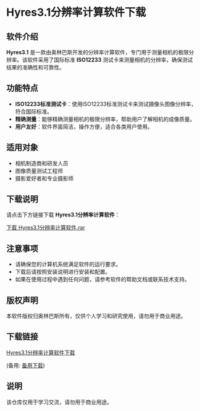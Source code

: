 # Hyres3.1分辨率计算软件下载

## 软件介绍

**Hyres3.1** 是一款由奥林巴斯开发的分辨率计算软件，专门用于测量相机的极限分辨率。该软件采用了国际标准 **ISO12233** 测试卡来测量相机的分辨率，确保测试结果的准确性和可靠性。

## 功能特点

- **ISO12233标准测试卡**：使用ISO12233标准测试卡来测试摄像头图像分辨率，符合国际标准。
- **精确测量**：能够精确测量相机的极限分辨率，帮助用户了解相机的成像质量。
- **用户友好**：软件界面简洁，操作方便，适合各类用户使用。

## 适用对象

- 相机制造商和研发人员
- 图像质量测试工程师
- 摄影爱好者和专业摄影师

## 下载说明

请点击下方链接下载 **Hyres3.1分辨率计算软件**：

[下载 Hyres3.1分辨率计算软件.rar](#)

## 注意事项

- 请确保您的计算机系统满足软件的运行要求。
- 下载后请按照安装说明进行安装和配置。
- 如果在使用过程中遇到任何问题，请参考软件的帮助文档或联系技术支持。

## 版权声明

本软件版权归奥林巴斯所有，仅供个人学习和研究使用，请勿用于商业用途。

## 下载链接
[Hyres3.1分辨率计算软件下载](https://pan.quark.cn/s/4cb6ccb215c1) 

(备用: [备用下载](https://pan.baidu.com/s/1a8q-oz21n75tPOJ3v4OhAQ?pwd=1234))

## 说明

该仓库仅用于学习交流，请勿用于商业用途。
